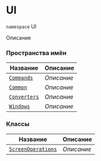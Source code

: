 
# UI

`namespace` UI

Описание


### Пространства имён
| Название | Описание |
| --- | --- |
| [`Commands`](./UI/Commands.md) | *Описание* |
| [`Common`](./UI/Common.md) | *Описание* |
| [`Converters`](./UI/Converters.md) | *Описание* |
| [`Windows`](./UI/Windows.md) | *Описание* |

### Классы
| Название | Описание |
| --- | --- |
| [`ScreenOperations`](./UI/ScreenOperations.cs.md) | *Описание* |

